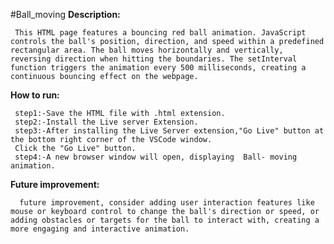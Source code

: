 #Ball_moving
**Description:**

     This HTML page features a bouncing red ball animation. JavaScript controls the ball's position, direction, and speed within a predefined rectangular area. The ball moves horizontally and vertically, reversing direction when hitting the boundaries. The setInterval function triggers the animation every 500 milliseconds, creating a continuous bouncing effect on the webpage.
**How to run:**

     step1:-Save the HTML file with .html extension.
     step2:-Install the Live server Extension.
     step3:-After installing the Live Server extension,"Go Live" button at the bottom right corner of the VSCode window.
     Click the "Go Live" button.
     step4:-A new browser window will open, displaying  Ball- moving animation.
**Future improvement:**   

      future improvement, consider adding user interaction features like mouse or keyboard control to change the ball's direction or speed, or adding obstacles or targets for the ball to interact with, creating a more engaging and interactive animation.

     
